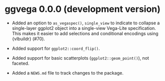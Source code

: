 # ggvega  0.0.0 (development version) 

* Added an option to `as_vegaspec()`, `single_view` to indicate to collapse a single-layer ggplot2 object into a single-view Vega-Lite specification. This makes it easier to add selections and conditional encodings using {vlbuildr} (#70). 

* Added support for `ggplot2::coord_flip()`.

* Added support for basic scatterplots (`ggplot2::geom_point()`), not faceted.

* Added a `NEWS.md` file to track changes to the package.

